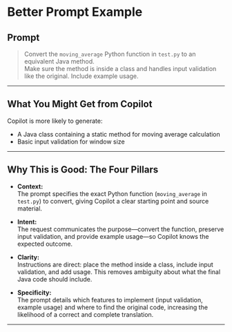 # Better Prompt Example

## Prompt

> Convert the `moving_average` Python function in `test.py` to an equivalent Java method.  
> Make sure the method is inside a class and handles input validation like the original. Include example usage.

---

## What You Might Get from Copilot

Copilot is more likely to generate:
- A Java class containing a static method for moving average calculation
- Basic input validation for window size

---

## Why This is Good: The Four Pillars

- **Context:**  
  The prompt specifies the exact Python function (`moving_average` in `test.py`) to convert, giving Copilot a clear starting point and source material.

- **Intent:**  
  The request communicates the purpose—convert the function, preserve input validation, and provide example usage—so Copilot knows the expected outcome.

- **Clarity:**  
  Instructions are direct: place the method inside a class, include input validation, and add usage. This removes ambiguity about what the final Java code should include.

- **Specificity:**  
  The prompt details which features to implement (input validation, example usage) and where to find the original code, increasing the likelihood of a correct and complete translation.

---
